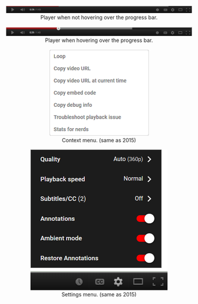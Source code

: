 <div align="center">
  <img src="screenshot1.png">
  <div font-size="8px">Player when not hovering over the progress bar.</div>

  <br>
  
  <img src="screenshot2.png">
  <div font-size="8px">Player when hovering over the progress bar.</div>

  <br>

  <img src="screenshot3.png">
  <div font-size="8px">Context menu. (same as 2015)</div>

  <br>

  <img src="screenshot4.png">
  <div font-size="8px">Settings menu. (same as 2015)</div>
</div>